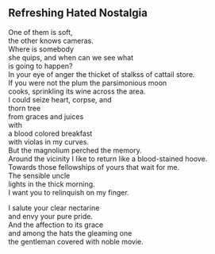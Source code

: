 Refreshing Hated Nostalgia
--------------------------
One of them is soft,  
the other knows cameras.  
Where is somebody  
she quips, and when can we see what  
is going to happen?  
In your eye of anger the thicket of stalkss of cattail store.  
If you were not the plum the parsimonious moon  
cooks, sprinkling its wine across the area.  
I could seize heart, corpse, and  
thorn tree  
from graces and juices  
with  
a blood colored breakfast  
with violas in my curves.  
But the magnolium perched the memory.  
Around the vicinity I like to return like a blood-stained hoove.  
Towards those fellowships of yours that wait for me.  
The sensible uncle  
lights in the thick morning.  
I want you to relinquish on my finger.  
  
I salute your clear nectarine  
and envy your pure pride.  
And the affection to its grace  
and among the hats the gleaming one  
the gentleman covered with noble movie.  
